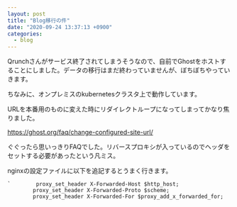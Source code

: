 ```yaml
---
layout: post
title: "Blog移行の件"
date: "2020-09-24 13:37:13 +0900"
categories: 
  - blog
---
```


Qrunchさんがサービス終了されてしまうそうなので、自前でGhostをホストすることにしました。データの移行はまだ終わっていませんが、ぼちぼちやっていきます。  


ちなみに、オンプレミスのkubernetesクラスタ上で動作しています。  

URLを本番用のものに変えた時にリダイレクトループになってしまってかなり焦りました。  


<a href="https://ghost.org/faq/change-configured-site-url/">https://ghost.org/faq/change-configured-site-url/  


ぐぐったら思いっきりFAQでした。リバースプロキシが入っているのでヘッダをセットする必要があったという凡ミス。  


nginxの設定ファイルに以下を追記するとうまく行きます。  

```
`        proxy_set_header X-Forwarded-Host $http_host;
        proxy_set_header X-Forwarded-Proto $scheme;
        proxy_set_header X-Forwarded-For $proxy_add_x_forwarded_for;
````

